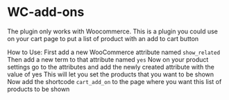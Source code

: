 # WC-add-ons
The plugin only works with Woocommerce.
This is a plugin you could use on your cart page to put a list of product with an add to cart button

How to Use:
First add a new WooCommerce attribute named `show_related`
Then add a new term to that attribute named `yes`
Now on your product settings go to the attributes and add the newly created attribute with the value of yes
This will let you set the products that you want to be shown
Now add the shortcode `cart_add_on` to the page where you want this list of products to be shown